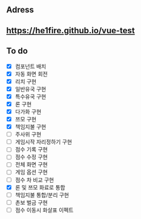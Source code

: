 ## Adress
https://he1fire.github.io/vue-test
---
## To do
- [x] 컴포넌트 배치
- [x] 자동 화면 회전
- [x] 리치 구현
- [x] 일반유국 구현
- [x] 특수유국 구현
- [x] 론 구현
- [x] 다가화 구현
- [x] 쯔모 구현
- [x] 책임지불 구현
- [ ] 주사위 구현
- [ ] 게임시작 자리정하기 구현
- [ ] 점수 기록 구현
- [ ] 점수 수정 구현
- [ ] 전체 화면 구현
- [ ] 게임 옵션 구현
- [ ] 점수 차 비교 구현
- [x] 론 및 쯔모 화료로 통합
- [ ] 책임지불 통합/분리 구현
- [ ] 촌보 벌금 구현
- [ ] 점수 이동시 화살표 이펙트